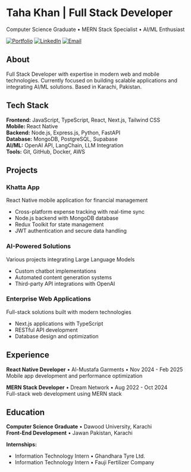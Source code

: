 # Taha Khan | Full Stack Developer

Computer Science Graduate • MERN Stack Specialist • AI/ML Enthusiast

[![Portfolio](https://img.shields.io/badge/Portfolio-000000?style=flat&logo=vercel&logoColor=white)](https://taha-alpha.vercel.app/)
[![LinkedIn](https://img.shields.io/badge/LinkedIn-0077B5?style=flat&logo=linkedin&logoColor=white)](https://www.linkedin.com/in/tahakk/)
[![Email](https://img.shields.io/badge/Email-EA4335?style=flat&logo=gmail&logoColor=white)](mailto:tahak6715@gmail.com)

## About

Full Stack Developer with expertise in modern web and mobile technologies. Currently focused on building scalable applications and integrating AI/ML solutions. Based in Karachi, Pakistan.

## Tech Stack

**Frontend:** JavaScript, TypeScript, React, Next.js, Tailwind CSS  
**Mobile:** React Native  
**Backend:** Node.js, Express.js, Python, FastAPI  
**Database:** MongoDB, PostgreSQL, Supabase  
**AI/ML:** OpenAI API, LangChain, LLM Integration  
**Tools:** Git, GitHub, Docker, AWS

## Projects

### Khatta App
React Native mobile application for financial management
- Cross-platform expense tracking with real-time sync
- Node.js backend with MongoDB database
- Redux Toolkit for state management
- JWT authentication and secure data handling

### AI-Powered Solutions
Various projects integrating Large Language Models
- Custom chatbot implementations
- Automated content generation systems
- Third-party API integrations with OpenAI

### Enterprise Web Applications
Full-stack solutions built with modern technologies
- Next.js applications with TypeScript
- RESTful API development
- Database design and optimization

## Experience

**React Native Developer** • Al-Mustafa Garments • Nov 2024 - Feb 2025  
Mobile app development and performance optimization

**MERN Stack Developer** • Dream Network • Aug 2022 - Oct 2024  
Full-stack web development using MERN stack

## Education

**Computer Science Graduate** • Dawood University, Karachi  
**Front-End Development** • Jawan Pakistan, Karachi

**Internships:**
- Information Technology Intern • Ghandhara Tyre Ltd.
- Information Technology Intern • Fauji Fertilizer Company
